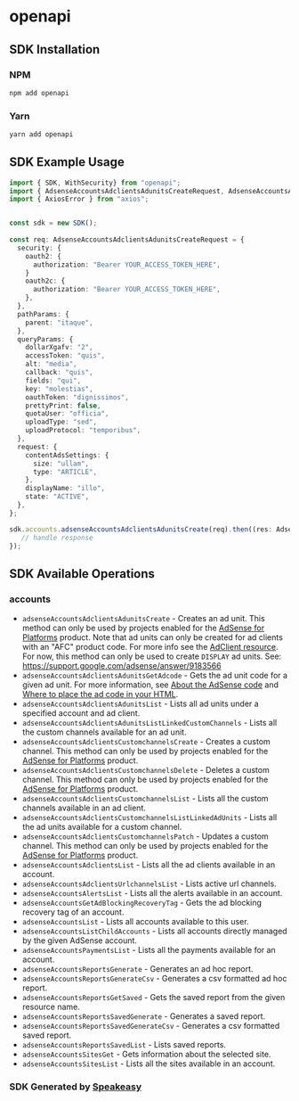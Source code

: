 # openapi

<!-- Start SDK Installation -->
## SDK Installation

### NPM

```bash
npm add openapi
```

### Yarn

```bash
yarn add openapi
```
<!-- End SDK Installation -->

<!-- Start SDK Example Usage -->
## SDK Example Usage

```typescript
import { SDK, WithSecurity} from "openapi";
import { AdsenseAccountsAdclientsAdunitsCreateRequest, AdsenseAccountsAdclientsAdunitsCreateResponse } from "openapi/src/sdk/models/operations";
import { AxiosError } from "axios";


const sdk = new SDK();
    
const req: AdsenseAccountsAdclientsAdunitsCreateRequest = {
  security: {
    oauth2: {
      authorization: "Bearer YOUR_ACCESS_TOKEN_HERE",
    }
    oauth2c: {
      authorization: "Bearer YOUR_ACCESS_TOKEN_HERE",
    },
  },
  pathParams: {
    parent: "itaque",
  },
  queryParams: {
    dollarXgafv: "2",
    accessToken: "quis",
    alt: "media",
    callback: "quis",
    fields: "qui",
    key: "molestias",
    oauthToken: "dignissimos",
    prettyPrint: false,
    quotaUser: "officia",
    uploadType: "sed",
    uploadProtocol: "temporibus",
  },
  request: {
    contentAdsSettings: {
      size: "ullam",
      type: "ARTICLE",
    },
    displayName: "illo",
    state: "ACTIVE",
  },
};

sdk.accounts.adsenseAccountsAdclientsAdunitsCreate(req).then((res: AdsenseAccountsAdclientsAdunitsCreateResponse | AxiosError) => {
   // handle response
});
```
<!-- End SDK Example Usage -->

<!-- Start SDK Available Operations -->
## SDK Available Operations

### accounts

* `adsenseAccountsAdclientsAdunitsCreate` - Creates an ad unit. This method can only be used by projects enabled for the [AdSense for Platforms](https://developers.google.com/adsense/platforms/) product. Note that ad units can only be created for ad clients with an "AFC" product code. For more info see the [AdClient resource](/adsense/management/reference/rest/v2/accounts.adclients). For now, this method can only be used to create `DISPLAY` ad units. See: https://support.google.com/adsense/answer/9183566
* `adsenseAccountsAdclientsAdunitsGetAdcode` - Gets the ad unit code for a given ad unit. For more information, see [About the AdSense code](https://support.google.com/adsense/answer/9274634) and [Where to place the ad code in your HTML](https://support.google.com/adsense/answer/9190028).
* `adsenseAccountsAdclientsAdunitsList` - Lists all ad units under a specified account and ad client.
* `adsenseAccountsAdclientsAdunitsListLinkedCustomChannels` - Lists all the custom channels available for an ad unit.
* `adsenseAccountsAdclientsCustomchannelsCreate` - Creates a custom channel. This method can only be used by projects enabled for the [AdSense for Platforms](https://developers.google.com/adsense/platforms/) product.
* `adsenseAccountsAdclientsCustomchannelsDelete` - Deletes a custom channel. This method can only be used by projects enabled for the [AdSense for Platforms](https://developers.google.com/adsense/platforms/) product.
* `adsenseAccountsAdclientsCustomchannelsList` - Lists all the custom channels available in an ad client.
* `adsenseAccountsAdclientsCustomchannelsListLinkedAdUnits` - Lists all the ad units available for a custom channel.
* `adsenseAccountsAdclientsCustomchannelsPatch` - Updates a custom channel. This method can only be used by projects enabled for the [AdSense for Platforms](https://developers.google.com/adsense/platforms/) product.
* `adsenseAccountsAdclientsList` - Lists all the ad clients available in an account.
* `adsenseAccountsAdclientsUrlchannelsList` - Lists active url channels.
* `adsenseAccountsAlertsList` - Lists all the alerts available in an account.
* `adsenseAccountsGetAdBlockingRecoveryTag` - Gets the ad blocking recovery tag of an account.
* `adsenseAccountsList` - Lists all accounts available to this user.
* `adsenseAccountsListChildAccounts` - Lists all accounts directly managed by the given AdSense account.
* `adsenseAccountsPaymentsList` - Lists all the payments available for an account.
* `adsenseAccountsReportsGenerate` - Generates an ad hoc report.
* `adsenseAccountsReportsGenerateCsv` - Generates a csv formatted ad hoc report.
* `adsenseAccountsReportsGetSaved` - Gets the saved report from the given resource name.
* `adsenseAccountsReportsSavedGenerate` - Generates a saved report.
* `adsenseAccountsReportsSavedGenerateCsv` - Generates a csv formatted saved report.
* `adsenseAccountsReportsSavedList` - Lists saved reports.
* `adsenseAccountsSitesGet` - Gets information about the selected site.
* `adsenseAccountsSitesList` - Lists all the sites available in an account.

<!-- End SDK Available Operations -->

### SDK Generated by [Speakeasy](https://docs.speakeasyapi.dev/docs/using-speakeasy/client-sdks)
